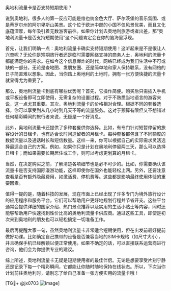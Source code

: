 奥地利流量卡是否支持短期使用？

说到奥地利，很多人的第一反应可能是维也纳金色大厅、萨尔茨堡的音乐氛围、或是蒂罗尔州的阿尔卑斯山美景。这个位于欧洲中部的小国不仅风景优美，而且文化底蕴深厚，每年吸引着无数游客前往。如果你计划去奥地利旅游或者出差，那“奥地利流量卡是否支持短期使用”这个问题肯定会在你的脑海里浮现。

首先，让我们明确一点：奥地利流量卡确实支持短期使用！这听起来是不是很让人兴奋呢？无论你是短期旅行者还是临时需要网络支持的商务人士，奥地利的流量卡都能满足你的需求。在如今这个信息爆炸的时代，网络已经成为我们生活中不可或缺的一部分。无论是查地图、发朋友圈、还是简单地和家人保持联系，没有网络的日子简直难以想象。因此，当你踏上奥地利的土地时，拥有一张方便快捷的流量卡就显得尤为重要了。

那么，奥地利流量卡到底有哪些优势呢？首先，它操作简便。购买后只需插入手机或平板设备即可立即使用，无需复杂的设置过程。对于不熟悉当地语言的游客来说，这一点尤其重要。其次，奥地利流量卡的价格相对合理。根据不同的套餐选择，你可以享受到从几小时到几天不等的流量服务。这对于预算有限但又不想错过任何精彩瞬间的旅行者来说，无疑是一个好消息。

此外，奥地利流量卡还提供了多种套餐供你选择。比如，有专门针对短暂停留的旅客设计的日租卡，也有适合长时间逗留者的月租卡。每种套餐都包含了不同额度的数据流量以及通话时长和短信数量。这样一来，你可以根据自己的实际需求灵活选择最适合自己的方案。例如，如果你只是计划在奥地利停留两三天，那么可以选择日租卡；而如果需要长期居住或工作，则可以考虑更划算的月租卡。

当然，在决定购买之前，了解清楚各项细节也是必不可少的。比如，你需要确认该流量卡是否支持国际漫游功能，这样即使你在国外也能轻松上网。另外，还要注意查看是否有额外隐藏费用，如激活费、停机费等。这些都是影响最终使用体验的重要因素。

值得一提的是，随着科技的发展，现在市面上已经出现了许多专门为境外旅行设计的应用程序和服务平台，它们可以帮助用户更好地规划行程并节省开支。这些平台通常会提供详细的国家介绍、热门景点推荐以及实用的生活小贴士等内容，同时还能够帮助用户快速找到性价比高的奥地利流量卡供应商。通过这些工具，即使是初次来到奥地利的朋友也可以轻松搞定一切准备工作。

最后再提醒大家一句，虽然奥地利流量卡非常适合短期使用，但在出发前最好提前做好功课。比如确定自己携带的设备是否兼容当地的SIM卡规格（如尺寸大小），并且确保手机已经解锁以便正常使用。如果不确定的话，可以直接联系运营商进行咨询，他们会为你提供专业的建议。

综上所述，奥地利流量卡无疑是短期使用者的最佳伴侣。无论是想要享受片刻宁静还是记录下每一个精彩瞬间，它都能让你随时随地保持在线状态。所以，下次当你计划前往奥地利时，请别忘了给自己准备一张方便实用的流量卡哦！

[TG💪+ @jx0703 ![Image](https://github.com/user-attachments/assets/dbca1d08-cadb-493c-b0ec-ad6f7a83f270)]